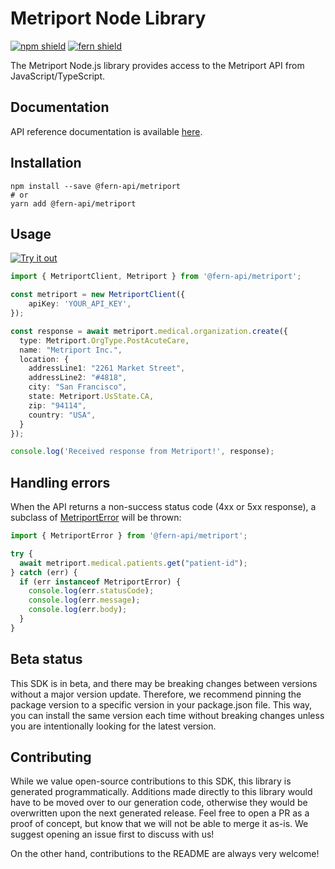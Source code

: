 # Metriport Node Library

[![npm shield](https://img.shields.io/npm/v/@fern-api/metriport)](https://www.npmjs.com/package/@fern-api/metriport)
[![fern shield](https://img.shields.io/badge/%F0%9F%8C%BF-SDK%20generated%20by%20Fern-brightgreen)](https://github.com/fern-api/fern)

The Metriport Node.js library provides access to the Metriport API from JavaScript/TypeScript.

## Documentation

API reference documentation is available [here](https://docs.metriport.com/home/welcome).

## Installation

```
npm install --save @fern-api/metriport
# or
yarn add @fern-api/metriport
```

## Usage

[![Try it out](https://developer.stackblitz.com/img/open_in_stackblitz.svg)](https://stackblitz.com/edit/metriport-ts-sdk-ws1txg?file=app.ts&view=editor)

```typescript
import { MetriportClient, Metriport } from '@fern-api/metriport';

const metriport = new MetriportClient({
    apiKey: 'YOUR_API_KEY',
});

const response = await metriport.medical.organization.create({
  type: Metriport.OrgType.PostAcuteCare,
  name: "Metriport Inc.",
  location: {
    addressLine1: "2261 Market Street",
    addressLine2: "#4818",
    city: "San Francisco",
    state: Metriport.UsState.CA,
    zip: "94114",
    country: "USA",
  }
});

console.log('Received response from Metriport!', response);
```

## Handling errors

When the API returns a non-success status code (4xx or 5xx response), a subclass of [MetriportError](src/errors/MetriportError.ts) will be thrown:

```ts
import { MetriportError } from '@fern-api/metriport';

try {
  await metriport.medical.patients.get("patient-id");
} catch (err) {
  if (err instanceof MetriportError) {
    console.log(err.statusCode);
    console.log(err.message);
    console.log(err.body); 
  }
}
```

## Beta status

This SDK is in beta, and there may be breaking changes between versions without a major version update. Therefore, we recommend pinning the package version to a specific version in your package.json file. This way, you can install the same version each time without breaking changes unless you are intentionally looking for the latest version.

## Contributing

While we value open-source contributions to this SDK, this library is generated programmatically. Additions made directly to this library would have to be moved over to our generation code, otherwise they would be overwritten upon the next generated release. Feel free to open a PR as a proof of concept, but know that we will not be able to merge it as-is. We suggest opening an issue first to discuss with us!

On the other hand, contributions to the README are always very welcome!
